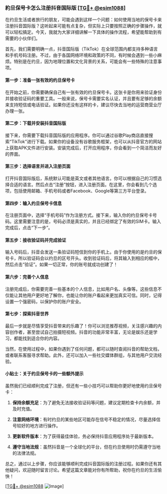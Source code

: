 ### 約旦保号卡怎么注册抖音国际版 [[TG💪+ @esim1088](https://t.me/s/esim1088)]

在约旦生活或者旅行的朋友，可能会遇到这样一个问题：如何使用当地的保号卡来注册抖音国际版？这听起来可能有点复杂，但实际上只要按照正确的步骤操作，就可以轻松搞定。今天，我就为大家详细讲解一下具体的操作流程，希望能帮助到有需要的小伙伴们。

首先，我们需要明确一点，抖音国际版（TikTok）在全球范围内都支持多种语言和手机号码注册。不过，由于各国网络环境和政策的不同，有时候会遇到一些小麻烦。特别是在约旦，因为地理位置和文化背景的关系，可能会有一些特殊的注意事项。

#### 第一步：准备一张有效的约旦保号卡

在开始之前，你需要确保自己有一张有效的约旦保号卡。这张卡是你用来验证身份并接收验证码的重要工具。一般来说，保号卡需要实名认证，并且要有足够的余额来支持短信或电话验证。如果你还没有这样的卡，建议尽快去当地的运营商营业厅办理一张。

#### 第二步：下载并安装抖音国际版

接下来，你需要下载抖音国际版的应用程序。你可以通过谷歌Play商店直接搜索“TikTok”进行下载。如果你的设备没有谷歌服务框架，也可以从抖音官方的网站上获取APK文件进行安装。安装完成后，打开应用程序，你会看到一个简洁而友好的界面。

#### 第三步：选择语言并进入注册页面

打开抖音国际版后，系统默认可能是英文或者其他语言。你可以根据自己的习惯选择合适的语言。然后点击“注册”按钮，进入注册页面。在这里，你会看到几个选项，包括使用邮箱、手机号码或者Facebook、Google等第三方平台登录。

#### 第四步：输入约旦保号卡信息

在注册页面中，选择“手机号码”作为注册方式。接下来，输入你的约旦保号卡号码。这里需要注意的是，号码必须是真实的，并且已经绑定了有效的SIM卡。输入完成后，点击“下一步”。

#### 第五步：接收验证码并完成验证

输入号码后，抖音会发送一条验证码短信到你的手机上。由于你使用的是约旦的保号卡，所以验证码会以约旦的区号开头。收到验证码后，将其输入到相应的框中，然后点击“验证”。如果一切正常，你的账号就成功创建了！

#### 第六步：完善个人信息

注册完成后，你需要完善一些基本的个人信息，比如用户名、头像等。这些信息不仅能让其他用户更好地了解你，也能让你的账户看起来更加真实可信。同时，记得设置一个强密码，以保护你的账户安全。

#### 第七步：探索抖音世界

最后一步就是尽情享受抖音带来的乐趣了！你可以浏览推荐视频，关注感兴趣的内容创作者，甚至尝试自己拍摄短视频。抖音的功能非常丰富，无论是娱乐还是学习，都能找到适合你的内容。

当然，在使用过程中，如果你遇到了任何问题，都可以随时查阅抖音的帮助文档，或者联系客服寻求帮助。此外，还可以加入一些社交媒体群组，与其他用户交流经验。

#### 小贴士：关于约旦保号卡的一些额外提示

虽然我们已经顺利完成了注册，但还有一些小技巧可以帮助你更好地使用约旦保号卡：

1. **保持余额充足**：为了避免无法接收验证码等问题，建议定期检查卡内余额，并及时充值。
   
2. **注意网络环境**：有时约旦的某些地区可能存在信号不稳定的情况，尽量选择信号较好的地方进行操作。
   
3. **更新软件版本**：为了获得最佳体验，务必保持抖音应用程序处于最新版本。
   
4. **遵守当地法规**：虽然抖音是一个全球化的平台，但在约旦使用时仍需遵守当地的法律法规。

总之，通过以上步骤，你应该能够顺利完成抖音国际版的注册过程。如果你还有其他疑问，欢迎随时留言讨论。希望这篇文章能对你有所帮助，祝你在约旦的生活愉快！

[[TG💪+ @esim1088](https://t.me/s/esim1088) ![Image](https://i.postimg.cc/4NQfJmqS/Snipaste-2025-05-13-00-14-12.png)]